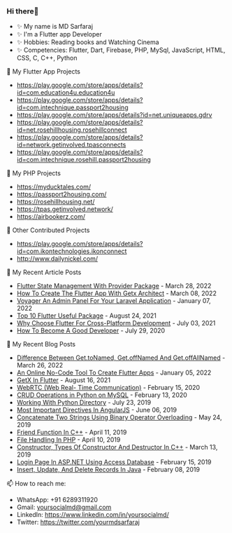 ### Hi there👋
- ✨ My name is MD Sarfaraj
- ✨ I'm a Flutter app Developer
- ✨ Hobbies: Reading books and Watching Cinema
- ✨ Competencies: Flutter, Dart, Firebase, PHP, MySql, JavaScript, HTML, CSS, C, C++, Python

🌱 My Flutter App Projects
- https://play.google.com/store/apps/details?id=com.education4u.education4u
- https://play.google.com/store/apps/details?id=com.intechnique.passport2housing
- https://play.google.com/store/apps/details?id=net.uniqueapps.gdrv
- https://play.google.com/store/apps/details?id=net.rosehillhousing.rosehillconnect
- https://play.google.com/store/apps/details?id=network.getinvolved.tpasconnects
- https://play.google.com/store/apps/details?id=com.intechnique.rosehill.passport2housing

🌱 My PHP Projects
- https://myducktales.com/
- https://passport2housing.com/
- https://rosehillhousing.net/
- https://tpas.getinvolved.network/
- https://airbookerz.com/

🌱 Other Contributed Projects
- https://play.google.com/store/apps/details?id=com.ikontechnologies.ikonconnect
- http://www.dailynickel.com/

📜 My Recent Article Posts
- [Flutter State Management With Provider Package](https://www.c-sharpcorner.com/article/flutter-state-management-with-provider-package/) - March 28, 2022
- [How To Create The Flutter App With Getx Architect](https://www.c-sharpcorner.com/article/how-to-create-the-flutter-app-with-getx-architect/) - March 08, 2022
- [Voyager An Admin Panel For Your Laravel Application](https://www.c-sharpcorner.com/article/voyager-an-admin-panel-for-your-laravel-application/) - January 07, 2022
- [Top 10 Flutter Useful Package](https://www.c-sharpcorner.com/article/top-10-useful-flutter-package/) -  August 24, 2021
- [Why Choose Flutter For Cross-Platform Development](https://www.c-sharpcorner.com/article/why-choose-flutter-for-cross-platform-development/) - July 03, 2021
- [How To Become A Good Developer](https://www.c-sharpcorner.com/article/how-to-become-a-good-developer/) - July 29, 2020

📜 My Recent Blog Posts
- [Difference Between Get.toNamed, Get.offNamed And Get.offAllNamed](https://www.c-sharpcorner.com/blogs/difference-between-gettonamed-getoffnamed-and-getoffallnamed) - March 26, 2022
- [An Online No-Code Tool To Create Flutter Apps](https://www.c-sharpcorner.com/blogs/an-online-nocode-tool-to-create-flutter-apps) - January 05, 2022
- [GetX In Flutter](https://www.c-sharpcorner.com/blogs/getx-in-flutter) - August 16, 2021
- [WebRTC (Web Real- Time Communication)](https://www.c-sharpcorner.com/blogs/webrtc-web-real-time-communication) - February 15, 2020
- [CRUD Operations in Python on MySQL](https://www.c-sharpcorner.com/blogs/crud-operations-in-python-using-mysql-database) - February 13, 2020
- [Working With Python Directory](https://www.c-sharpcorner.com/blogs/directory-management-in-python) - July 23, 2019
- [Most Important Directives In AngularJS](https://www.c-sharpcorner.com/blogs/some-most-important-directive-in-angularjs) - June 06, 2019
- [Concatenate Two Strings Using Binary Operator Overloading](https://www.c-sharpcorner.com/blogs/concatenate-two-string-using-binary-operator-overloading) - May 24, 2019
- [Friend Function In C++](https://www.c-sharpcorner.com/blogs/friend-function-in-cpp) - April 11, 2019
- [File Handling In PHP](https://www.c-sharpcorner.com/blogs/file-handling-in-php) - April 10, 2019
- [Constructor, Types Of Constructor And Destructor In C++](https://www.c-sharpcorner.com/blogs/constructor-types-of-constructor-and-destructor-in-cpp) - March 13, 2019
- [Login Page In ASP.NET Using Access Database](https://www.c-sharpcorner.com/blogs/log-in-page-in-asp-net-using-access-database) - February 15, 2019
- [Insert, Update, And Delete Records In Java](https://www.c-sharpcorner.com/blogs/insertupdate-and-delete-record-in-java) - February 08, 2019

📫 How to reach me:
- WhatsApp: +91 6289311920
- Gmail: yoursocialmd@gmail.com
- LinkedIn: https://www.linkedin.com/in/yoursocialmd/
- Twitter: https://twitter.com/yourmdsarfaraj
